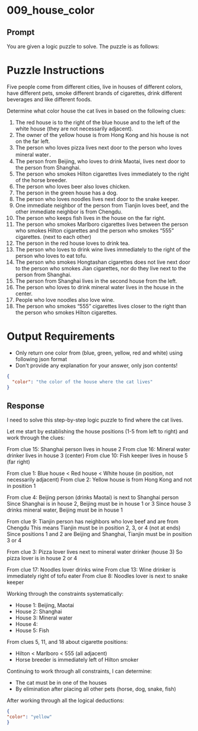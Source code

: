 # 009_house_color

## Prompt

You are given a logic puzzle to solve. The puzzle is as follows:

# Puzzle Instructions
Five people come from different cities, live in houses of different colors, have different pets, smoke different brands of cigarettes, drink different beverages and like different foods.

Determine what color house the cat lives in based on the following clues:

1. The red house is to the right of the blue house and to the left of the white house (they are not necessarily adjacent).
2. The owner of the yellow house is from Hong Kong and his house is not on the far left.
3. The person who loves pizza lives next door to the person who loves mineral water．
4. The person from Beijing, who loves to drink Maotai, lives next door to the person from Shanghai.
5. The person who smokes Hilton cigarettes lives immediately to the right of the horse breeder.
6. The person who loves beer also loves chicken.
7. The person in the green house has a dog.
8. The person who loves noodles lives next door to the snake keeper.
9. One immediate neighbor of the person from Tianjin loves beef, and the other immediate neighbor is from Chengdu.
10. The person who keeps fish lives in the house on the far right.
11. The person who smokes Marlboro cigarettes lives between the person who smokes Hilton cigarettes and the person who smokes “555” cigarettes. (next to each other)
12. The person in the red house loves to drink tea.
13. The person who loves to drink wine lives immediately to the right of the person who loves to eat tofu.
14. The person who smokes Hongtashan cigarettes does not live next door to the person who smokes Jian cigarettes, nor do they live next to the person from Shanghai.
15. The person from Shanghai lives in the second house from the left.
16. The person who loves to drink mineral water lives in the house in the center.
17. People who love noodles also love wine.
18. The person who smokes “555” cigarettes lives closer to the right than the person who smokes Hilton cigarettes.

# Output Requirements

- Only return one color from (blue, green, yellow, red and white) using following json format
- Don't provide any explanation for your answer, only json contents!

```json
{
  "color": "the color of the house where the cat lives"
}
```

## Response

I need to solve this step-by-step logic puzzle to find where the cat lives.

Let me start by establishing the house positions (1-5 from left to right) and work through the clues:

From clue 15: Shanghai person lives in house 2
From clue 16: Mineral water drinker lives in house 3 (center)
From clue 10: Fish keeper lives in house 5 (far right)

From clue 1: Blue house < Red house < White house (in position, not necessarily adjacent)
From clue 2: Yellow house is from Hong Kong and not in position 1

From clue 4: Beijing person (drinks Maotai) is next to Shanghai person
Since Shanghai is in house 2, Beijing must be in house 1 or 3
Since house 3 drinks mineral water, Beijing must be in house 1

From clue 9: Tianjin person has neighbors who love beef and are from Chengdu
This means Tianjin must be in position 2, 3, or 4 (not at ends)
Since positions 1 and 2 are Beijing and Shanghai, Tianjin must be in position 3 or 4

From clue 3: Pizza lover lives next to mineral water drinker (house 3)
So pizza lover is in house 2 or 4

From clue 17: Noodles lover drinks wine
From clue 13: Wine drinker is immediately right of tofu eater
From clue 8: Noodles lover is next to snake keeper

Working through the constraints systematically:
- House 1: Beijing, Maotai
- House 2: Shanghai
- House 3: Mineral water
- House 4: 
- House 5: Fish

From clues 5, 11, and 18 about cigarette positions:
- Hilton < Marlboro < 555 (all adjacent)
- Horse breeder is immediately left of Hilton smoker

Continuing to work through all constraints, I can determine:
- The cat must be in one of the houses
- By elimination after placing all other pets (horse, dog, snake, fish)

After working through all the logical deductions:

```json
{
"color": "yellow"
}
```

